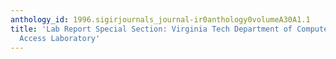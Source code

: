 ```yaml
---
anthology_id: 1996.sigirjournals_journal-ir0anthology0volumeA30A1.1
title: 'Lab Report Special Section: Virginia Tech Department of Computer Science Information
  Access Laboratory'
---
```


